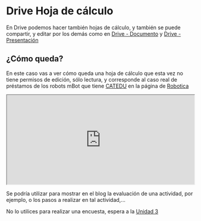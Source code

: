 
# Drive Hoja de cálculo

En Drive podemos hacer también hojas de cálculo, y también se puede compartir, y editar por los demás como en [Drive - Documento](drive_documento.md) y [Drive - Presentación](drive_presentacin.md)

## ¿Cómo queda?

En este caso vas a ver cómo queda una hoja de cálculo que esta vez no tiene permisos de edición, sólo lectura, y corresponde al caso real de préstamos de los robots mBot que tiene [CATEDU](http://www.catedu.es/webcatedu/) en la página de [Robotica](http://web.catedu.es/webcatedu/index.php/destacados/149-robotica)

<iframe width="100%" height="240" src="https://docs.google.com/spreadsheets/d/15yzExh2rD4XGuK03Jlpt34IDj5-ltorpq3MO17fgh44/pubhtml?gid=0&amp;single=true&amp;widget=true&amp;headers=false"></iframe>

Se podría utilizar para mostrar en el blog la evaluación de una actividad, por ejemplo, o los pasos a realizar en tal actividad,...

No lo utilices para realizar una encuesta, espera a la [Unidad 3](u3_encuestas.md)